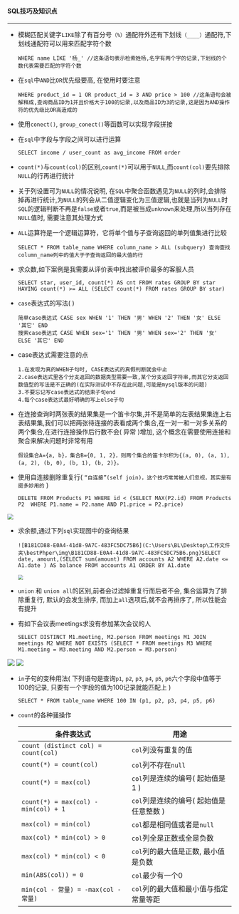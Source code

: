 #### SQL技巧及知识点

------

- 模糊匹配关键字`LIKE`除了有百分号`（%）`通配符外还有下划线`（____）`通配符,下划线通配符可以用来匹配字符个数

  ```
  WHERE name LIKE '杨_' //这条语句表示检索姓杨,名字有两个字的记录,下划线的个数代表需要匹配的字符个数
  ```

- 在`sql`中`AND`比`OR`优先级要高, 在使用时要注意

  ```
  WHERE product_id = 1 OR product_id = 3 AND price > 100 //这条语句会被解释成,查询商品ID为1并且价格大于100的记录,以及商品ID为3的记录,这是因为AND操作符的优先级比OR高造成的
  ```

- 使用`conect()`, `group_conect()`等函数可以实现字段拼接

- 在`sql`中字段与字段之间可以进行运算

  ```
  SELECT income / user_count as avg_income FROM order
  ```

- `count(*)`与`count(col)`的区别,`count(*)`可以用于`NULL`,而`count(col)`要先排除`NULL`的行再进行统计

- 关于列设置可为`NULL`的情况说明, 在`SQL`中聚合函数遇见为`NULL`的列时,会排除掉再进行统计,为`NULL`的列会从二值逻辑变化为三值逻辑,也就是当列为`NULL`时`SQL`的逻辑判断不再是`false`或者`true`,而是被当成`unknown`来处理,所以当列存在`NULL`值时, 需要注意其处理方式

- `ALL`运算符是一个逻辑运算符，它将单个值与子查询返回的单列值集进行比较

  ```
  SELECT * FROM table_name WHERE column_name > ALL (subquery) 查询查找column_name列中的值大于子查询返回的最大值的行
  ```

- 求众数,如下案例是我需要从评价表中找出被评价最多的客服人员

  ```
  SELECT star, user_id, count(*) AS cnt FROM rates GROUP BY star HAVING count(*) >= ALL (SELECT count(*) FROM rates GROUP BY star)
  ```

- `case`表达式的写法(  )

  ```
  简单case表达式 CASE sex WHEN '1' THEN '男' WHEN '2' THEN '女' ELSE '其它' END
  搜索case表达式 CASE WHEN sex='1' THEN '男' WHEN sex='2' THEN '女' ELSE '其它' END
  ```

- case表达式需要注意的点

  ```
  1.在发现为真的WHEN子句时, CASE表达式的真假判断就会中止
  2.case表达式里各个分支返回的数据类型需要一致,某个分支返回字符串,而其它分支返回数值型的写法是不正确的(在实际测试中不存在此问题,可能是mysql版本的问题)
  3.不要忘记写case表达式的结束子句end
  4.每个case表达式最好明确的写上else子句
  ```

- 在连接查询时两张表的结果集是一个笛卡尔集,并不是简单的左表结果集连上右表结果集,我们可以把两张待连接的表看成两个集合,在一对一和一对多关系的两个集合,在进行连接操作后行数不会( 异常 )增加, 这个概念在需要使用连接和聚合来解决问题时非常有用

  ```
  假设集合A={a, b}，集合B={0, 1, 2}，则两个集合的笛卡尔积为{(a, 0), (a, 1), (a, 2), (b, 0), (b, 1), (b, 2)}。
  ```

- 使用自连接删除重复行( `“自连接”(self join)，这个技巧常常被人们忽视，其实是有挺多妙用的` )

  ```
  DELETE FROM Products P1 WHERE id < (SELECT MAX(P2.id) FROM Products P2  WHERE P1.name = P2.name AND P1.price = P2.price)
  ```

<img src="C:\Users\BL\Desktop\工作文件夹\bestPhper\img\718C8900-B493-429e-A9FD-9321428A0C8E.png" style="zoom:80%;" />

- 求余额,通过下列`sql`实现图中的查询结果 

  ```
  ![B181CD88-E0A4-41d8-9A7C-483FC5DC75B6](C:\Users\BL\Desktop\工作文件夹\bestPhper\img\B181CD88-E0A4-41d8-9A7C-483FC5DC75B6.png)SELECT date, amount,(SELECT sum(amount) FROM accounts A2 WHERE A2.date <= A1.date ) AS balance FROM accounts A1 ORDER BY A1.date
  ```

  <img src="C:\Users\BL\Desktop\工作文件夹\bestPhper\img\66CDA565-AF75-4c0f-BDCC-C45D4ADC57E8.png" style="zoom:67%;" />

- `union` 和 `union all`的区别,前者会过滤掉重复行而后者不会, 集合运算为了排除重复行, 默认的会发生排序, 而加上`all`选项后,就不会再排序了, 所以性能会有提升

- 有如下会议表meetings求没有参加某次会议的人

  ```
  SELECT DISTINCT M1.meeting, M2.person FROM meetings M1 JOIN meetings M2 WHERE NOT EXISTS (SELECT * FROM meetings M3 WHERE M1.meeting = M3.meeting AND M2.person = M3.person)
  ```

<img src="C:\Users\BL\Desktop\工作文件夹\bestPhper\img\82BF7DA9-78E3-4dc1-8FCD-C69D9F02E39C.png"  />

<img src="C:\Users\BL\Desktop\工作文件夹\bestPhper\img\B181CD88-E0A4-41d8-9A7C-483FC5DC75B6.png"  />

- `in`子句的变种用法( 下列语句是查询`p1`, `p2`, `p3`, `p4`, `p5`, `p6`六个字段中值等于100的记录, 只要有一个字段的值为100记录就能匹配上 )

  ```
  SELECT * FROM table_name WHERE 100 IN (p1, p2, p3, p4, p5, p6)
  ```

- `count`的各种骚操作

  | 条件表达式                           | 用途                                    |
  | ------------------------------------ | --------------------------------------- |
  | `count (distinct col) = count(col)`  | `col`列没有重复的值                     |
  | `count(*) = count(col)`              | `col`列不存在`null`                     |
  | `count(*) = max(col)`                | `col`列是连续的编号( 起始值是1 )        |
  | `count(*) = max(col) - min(col) + 1` | `col`列是连续的编号( 起始值是任意整数 ) |
  | `max(col) = min(col)`                | `col`都是相同值或者是`null`             |
  | `max(col) * min(col) > 0`            | `col`列全是正数或全是负数               |
  | `max(col) * min(col) < 0`            | `col`列的最大值是正数, 最小值是负数     |
  | `min(ABS(col)) = 0`                  | `col`最少有一个0                        |
  | `min(col - 常量) = -max(col - 常量)` | `col`列的最大值和最小值与指定常量等距   |

  